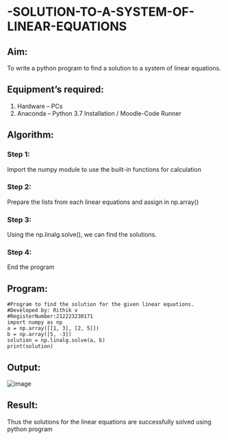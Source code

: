 # -SOLUTION-TO-A-SYSTEM-OF-LINEAR-EQUATIONS
## Aim:
To write a python program to find a solution to a system of linear equations.
## Equipment’s required:
1. 	Hardware – PCs
2. 	Anaconda – Python 3.7 Installation / Moodle-Code Runner
## Algorithm:
### Step 1: 
Import the numpy module to use the built-in functions for calculation
### Step 2: 
Prepare the lists from each linear equations and assign in np.array()
### Step 3: 
Using the np.linalg.solve(), we can find the solutions.
### Step 4: 
End the program
## Program:
```
#Program to find the solution for the given linear equations.
#Developed by: Rithik v
#RegisterNumber:212223230171
import numpy as np
a = np.array([[1, 3], [2, 5]])
b = np.array([5, -3])
solution = np.linalg.solve(a, b)
print(solution)
```
## Output:

![image](https://github.com/user-attachments/assets/7ff15154-9a60-4d6f-ac0a-d5f25fbc2091)

## Result: 
Thus the solutions for the linear equations are successfully solved using python program

